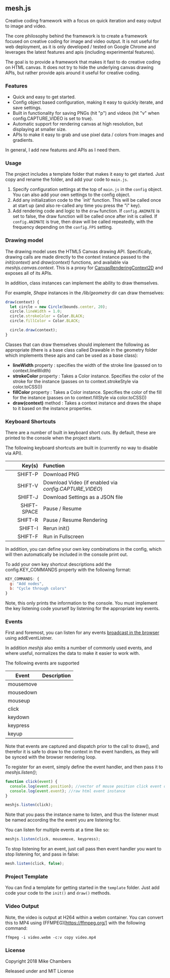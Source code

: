 ## mesh.js

Creative coding framework with a focus on quick iteration and easy output to
image and video.

The core philosophy behind the framework is to create a framework focused on
creative coding for image and video output. It is not useful for web deployment,
as it is only developed / tested on Google Chrome and leverages the latest
features and apis (including experimental features).

The goal is to provide a framework that makes it fast to do creative coding on
HTML canvas. It does not try to hide the underlying canvas drawing APIs, but
rather provide apis around it useful for creative coding.

### Features

- Quick and easy to get started.
- Config object based configuration, making it easy to quickly iterate, and save
  settings.
- Built in functionality for saving PNGs (hit "p") and videos (hit "v" when
  config.CAPTURE_VIDEO is set to true).
- Automatic support for rendering canvas at high resolution, but displaying at
  smaller size.
- APIs to make it easy to grab and use pixel data / colors from images and
  gradients.

In general, I add new features and APIs as I need them.

### Usage

The project includes a template folder that makes it easy to get started. Just
copy and rename the folder, and add your code to `main.js`.

1.  Specify configuration settings at the top of `main.js` in the `config`
    object. You can also add your own settings to the config object.
2.  Add any initialization code to the `init' function. This will be called once
    at start up (and also re-called any time you press the "i" key).
3.  Add rendering code and logic to the `draw` function. If `config.ANIMATE` is
    set to false, the draw function will be called once after init is called. If
    `config.ANIMATE` is true, then draw will be called repeatedly, with the
    frequency depending on the `config.FPS` setting.

### Drawing model

The drawing model uses the HTML5 Canvas drawing API. Specifically, drawing calls
are made directly to the context instance passed to the _init(context)_ and
_draw(context)_ functions, and available via _meshjs.canvas.context_. This is a
proxy for
[CanvasRenderingContext2D](https://developer.mozilla.org/en-US/docs/Web/API/CanvasRenderingContext2D)
and exposes all of its APIs.

In addition, class instances can implement the ability to draw themselves.

For example, _Shape_ instances in the _/lib/geometry_ dir can draw themselves:

```javascript
draw(context) {
  let circle = new Circle(bounds.center, 20);
  circle.lineWidth = 1.0;
  circle.strokeColor = Color.BLACK;
  circle.fillColor = Color.BLACK;

  circle.draw(context);
}
```

Classes that can draw themselves should implement the following as appropriate
(there is a base class called Drawable in the geometry folder which implements
these apis and can be used as a base class):

- **lineWidth** property : specifies the width of the stroke line (passed on to
  context.lineWidth)
- **strokeColor** property : Takes a Color instance. Specifies the color of the
  stroke for the instance (passes on to context.strokeStyle via color.toCSS())
- **fillColor** property : Takes a Color instance. Specifies the color of the
  fill for the instance (passes on to context.fillStyle via color.toCSS())
- **draw(context)** method : Takes a context instance and draws the shape to it
  based on the instance properties.

### Keyboard Shortcuts

There are a number of built in keyboard short cuts. By default, these are
printed to the console when the project starts.

The following keyboard shortcuts are built in (currently no way to disable via
API).

|      Key(s) | Function                                               |
| ----------: | :----------------------------------------------------- |
|     SHIFT-P | Download PNG                                           |
|     SHIFT-V | Download Video (if enabled via _config.CAPTURE_VIDEO_) |
|     SHIFT-J | Download Settings as a JSON file                       |
| SHIFT-SPACE | Pause / Resume                                         |
|     SHIFT-R | Pause / Resume Rendering                               |
|     SHIFT-I | Rerun init()                                           |
|     SHIFT-F | Run in Fullscreen                                      |

In addition, you can define your own key combinations in the config, which will
then automatically be included in the console print out.

To add your own key shortcut descriptions add the config.KEY_COMMANDS property
with the following format:

```JavaScript
KEY_COMMANDS: {
  g: "Add nodes",
  b: "Cycle through colors"
}
```

Note, this only prints the information to the console. You must implement the
key listening code yourself by listening for the appropriate key events.

### Events

First and foremost, you can listen for any events
[broadcast in the browser](https://developer.mozilla.org/en-US/docs/Web/Events)
using addEventListner.

In addition _meshjs_ also emits a number of commonly used events, and where
useful, normalizes the data to make it easier to work with.

The following events are supported

| Event     | Description |
| --------- | :---------: |
| mousemove |             |
| mousedown |             |
| mouseup   |             |
| click     |             |
| keydown   |             |
| keypress  |             |
| keyup     |             |

Note that events are captured and dispatch prior to the call to draw(), and
therefor it is safe to draw to the context in the event handlers, as they will
be synced with the browser rendering loop.

To register for an event, simply define the event handler, and then pass it to
_meshjs.listen()_;

```JavaScript
function click(event) {
  console.log(event.position); //vector of mouse position click event occurred normalized for canvas
  console.log(event.event); //raw html event instance
}

meshjs.listen(click);
```

Note that you pass the instance name to listen, and thus the listener must be
named according the the event you are listening for.

You can listen for multiple events at a time like so:

```javascript
meshjs.listen(click, mousemove, keypress);
```

To stop listening for an event, just call pass then event handler you want to
stop listening for, and pass in false:

```JavaScript
mesh.listen(click, false);
```

### Project Template

You can find a template for getting started in the `template` folder. Just add
code your code to the `init()` and `draw()` methods.

### Video Output

Note, the video is output at H264 within a webm container. You can convert this to MP4 using (FFMPEG)[https://ffmpeg.org/] with the following command:

```
ffmpeg -i video.webm -c:v copy video.mp4
```

### License

Copyright 2018 Mike Chambers

Released under and MIT License

